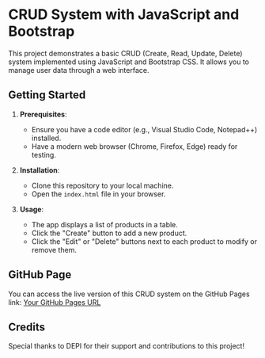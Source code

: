 # CRUD System with JavaScript and Bootstrap

This project demonstrates a basic CRUD (Create, Read, Update, Delete) system implemented using JavaScript and Bootstrap CSS. It allows you to manage user data through a web interface.

## Getting Started

1. **Prerequisites**:
   - Ensure you have a code editor (e.g., Visual Studio Code, Notepad++) installed.
   - Have a modern web browser (Chrome, Firefox, Edge) ready for testing.

2. **Installation**:
   - Clone this repository to your local machine.
   - Open the `index.html` file in your browser.

3. **Usage**:
   - The app displays a list of products in a table.
   - Click the "Create" button to add a new product.
   - Click the "Edit" or "Delete" buttons next to each product to modify or remove them.

## GitHub Page

You can access the live version of this CRUD system on the GitHub Pages link: [Your GitHub Pages URL](https://haneenakram.github.io/CRUD-System/)

## Credits

Special thanks to DEPI for their support and contributions to this project!
